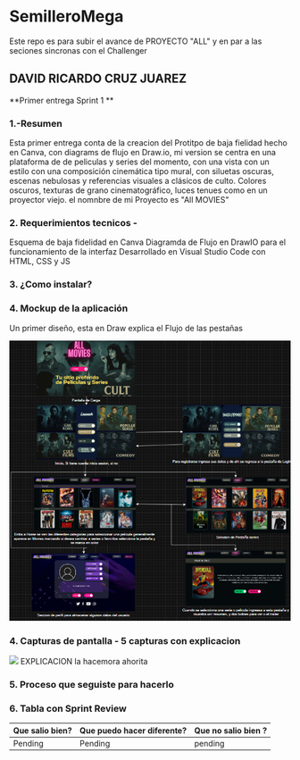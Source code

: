 # SemilleroMega
Este repo es para subir el avance de PROYECTO "ALL"  y  en par a las seciones sincronas con el Challenger

## DAVID RICARDO CRUZ JUAREZ

**Primer entrega Sprint 1 **

### 1.-Resumen 
Esta primer entrega conta de la creacion del Protitpo de baja fielidad hecho en Canva, con diagrams de flujo en Draw.io, mi version se centra en una plataforma de de peliculas y series del momento, con una vista con un estilo con una composición cinemática tipo mural, con siluetas oscuras, escenas nebulosas y referencias visuales a clásicos de culto. Colores oscuros, texturas de grano cinematográfico, luces tenues como en un proyector viejo.
el nomnbre de mi Proyecto es "All MOVIES"

### 2. Requerimientos tecnicos - 
Esquema de baja fidelidad en Canva
Diagramda de Flujo en DrawIO para el funcionamiento de la interfaz
Desarrollado en Visual Studio Code con HTML, CSS y JS
### 3. ¿Como instalar?

### 4. Mockup de la aplicación
Un primer diseño, esta en Draw explica el Flujo de las pestañas


![](/assets/mockup.png)

### 4. Capturas de pantalla - 5 capturas con explicacion

![](/assets/captura1.png)
EXPLICACION la hacemora ahorita

### 5. Proceso que seguiste para hacerlo 


### 6. Tabla con Sprint Review 

| Que salio bien? | Que puedo hacer diferente? | Que no salio bien ? |
------------------|----------------------------|-----------------------
| Pending  | Pending | pending |
